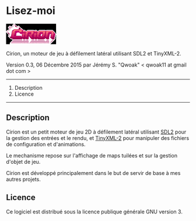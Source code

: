 # Lisez-moi

![Cirion](https://github.com/qwoak/cirion/blob/master/res/Data/Textures/Logo.bmp)

Cirion, un moteur de jeu à défilement latéral utilisant SDL2 et TinyXML-2.

Version 0.3, 06 Décembre 2015
par Jérémy S. "Qwoak" < qwoak11 at gmail dot com >

---

1. Description
3. Licence

---

## Description
Cirion est un petit moteur de jeu 2D à défilement latéral utilisant [SDL2](http://libsdl.org/) pour la gestion des entrées et le rendu, et [TinyXML-2](http://www.grinninglizard.com/tinyxml2/) pour manipuler des fichiers de configuration et d'animations. 

Le mechanisme repose sur l'affichage de maps tuilées et sur la gestion d'objet de jeu.

Cirion est développé principalement dans le but de servir de base à mes autres projets.

## Licence
Ce logiciel est distribué sous la licence publique générale GNU version 3.
